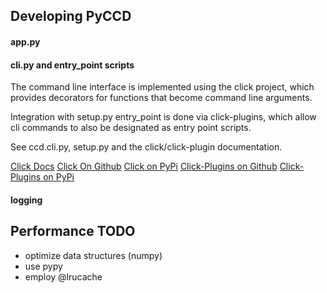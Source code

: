 ## Developing PyCCD

#### app.py

#### cli.py and entry_point scripts
The command line interface is implemented using the click project, which
provides decorators for functions that become command line arguments.

Integration with setup.py entry_point is done via click-plugins, which allow
cli commands to also be designated as entry point scripts.

See ccd.cli.py, setup.py and the click/click-plugin documentation.

[Click Docs](http://click.pocoo.org/5/)
[Click On Github](https://github.com/pallets/click)
[Click on PyPi](https://pypi.python.org/pypi/click)
[Click-Plugins on Github](https://github.com/click-contrib/click-plugins)
[Click-Plugins on PyPi](https://pypi.python.org/pypi/click-plugins)


#### logging

## Performance TODO
* optimize data structures (numpy)
* use pypy
* employ @lrucache
